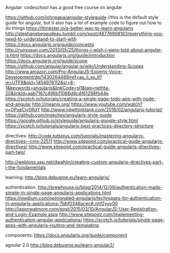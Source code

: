 Angular:
codeschool has a good free course on angular

https://github.com/johnpapa/angular-styleguide  //this is the default style guide for angular, but it also has a lot of example code to figure out how to do things
https://thinkster.io/a-better-way-to-learn-angularjs
http://stephanebegaudeau.tumblr.com/post/48776908163/everything-you-need-to-understand-to-start-with
https://docs.angularjs.org/guide/concepts
http://ruoyusun.com/2013/05/25/things-i-wish-i-were-told-about-angular-js.html
https://docs.angularjs.org/guide/introduction
https://docs.angularjs.org/guide/scope
https://github.com/angular/angular.js/wiki/Understanding-Scopes
http://www.amazon.com/Pro-AngularJS-Experts-Voice-Development/dp/1430264489/ref=as_li_ss_tl?ie=UTF8&qid=1454976112&sr=8-1&keywords=angularjs&linkCode=sl1&tag=nethta-20&linkId=aab7167c496b11066d8c4f61298fb44e
https://scotch.io/tutorials/creating-a-single-page-todo-app-with-node-and-angular
http://meanjs.org/
https://www.youtube.com/watch?v=OPxeCiy0RdY  http://www.newthinktank.com/2016/02/angularjs-tutorial/  
https://github.com/mgechev/angularjs-style-guide
https://google.github.io/styleguide/angularjs-google-style.html
https://scotch.io/tutorials/angularjs-best-practices-directory-structure


directives:
http://code.tutsplus.com/tutorials/mastering-angularjs-directives--cms-22511
http://www.sitepoint.com/practical-guide-angularjs-directives/   http://www.sitepoint.com/practical-guide-angularjs-directives-part-two/ 

http://weblogs.asp.net/dwahlin/creating-custom-angularjs-directives-part-i-the-fundamentals

learning:
http://blog.debugme.eu/learn-angularjs/

authentication:
http://brewhouse.io/blog/2014/12/09/authentication-made-simple-in-single-page-angularjs-applications.html
https://medium.com/opinionated-angularjs/techniques-for-authentication-in-angularjs-applications-7bbf0346acec#.nhf2yuy00
http://jasonwatmore.com/post/2015/03/10/AngularJS-User-Registration-and-Login-Example.aspx
http://www.sitepoint.com/implementing-authentication-angular-applications/
https://scotch.io/tutorials/single-page-apps-with-angularjs-routing-and-templating


components: 
https://docs.angularjs.org/guide/component

agnular 2.0
http://blog.debugme.eu/learn-angular2/
